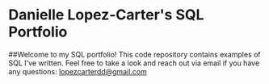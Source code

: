 # Danielle Lopez-Carter's SQL Portfolio

##Welcome to my SQL portfolio! This code repository contains examples of SQL I've written. Feel free to take a look and reach out via email if you have any questions: lopezcarterdd@gmail.com
